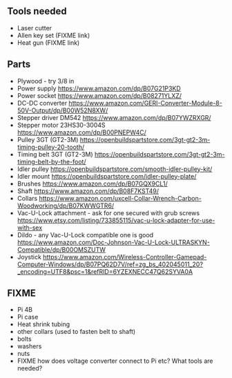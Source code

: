 ## Tools needed

* Laser cutter
* Allen key set (FIXME link)
* Heat gun (FIXME link)

## Parts

* Plywood - try 3/8 in
* Power supply https://www.amazon.com/dp/B07G21P3KD
* Power socket https://www.amazon.com/dp/B08271YLXZ/
* DC-DC converter https://www.amazon.com/GERI-Converter-Module-8-50V-Output/dp/B00W52N8XW/
* Stepper driver DM542 https://www.amazon.com/dp/B07YWZRXGR/
* Stepper motor 23HS30-3004S https://www.amazon.com/dp/B00PNEPW4C/
* Pulley 3GT (GT2-3M) https://openbuildspartstore.com/3gt-gt2-3m-timing-pulley-20-tooth/
* Timing belt 3GT (GT2-3M) https://openbuildspartstore.com/3gt-gt2-3m-timing-belt-by-the-foot/
* Idler pulley https://openbuildspartstore.com/smooth-idler-pulley-kit/
* Idler mount https://openbuildspartstore.com/idler-pulley-plate/
* Brushes https://www.amazon.com/dp/B07GQX9CL1/
* Shaft	https://www.amazon.com/dp/B08F7KST49/
* Collars https://www.amazon.com/uxcell-Collar-Wrench-Carbon-Woodworking/dp/B07KWWGTR6/
* Vac-U-Lock attachment - ask for one secured with grub screws https://www.etsy.com/listing/733855115/vac-u-lock-adapter-for-use-with-sex
* Dildo - any Vac-U-Lock compatible one is good https://www.amazon.com/Doc-Johnson-Vac-U-Lock-ULTRASKYN-Compatible/dp/B00OMSZUTW
* Joystick https://www.amazon.com/Wireless-Controller-Gamepad-Computer-Windows/dp/B07PQ62D7V/ref=zg_bs_402045011_20?_encoding=UTF8&psc=1&refRID=6YZEXNECC47Q62SYVA0A

## FIXME

* Pi 4B
* Pi case
* Heat shrink tubing
* other collars (used to fasten belt to shaft)
* bolts
* washers
* nuts
* FIXME how does voltage converter connect to Pi etc? What tools are needed?
